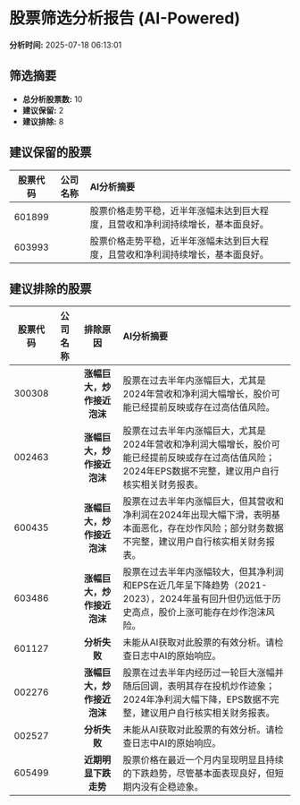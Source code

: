 # 股票筛选分析报告 (AI-Powered)

**分析时间:** 2025-07-18 06:13:01

## 筛选摘要

- **总分析股票数:** 10
- **建议保留:** 2
- **建议排除:** 8

## 建议保留的股票

| 股票代码 | 公司名称 | AI分析摘要 |
|:---:|:---:|:---|
| 601899 |  | 股票价格走势平稳，近半年涨幅未达到巨大程度，且营收和净利润持续增长，基本面良好。 |
| 603993 |  | 股票价格走势平稳，近半年涨幅未达到巨大程度，且营收和净利润持续增长，基本面良好。 |

## 建议排除的股票

| 股票代码 | 公司名称 | 排除原因 | AI分析摘要 |
|:---:|:---:|:---:|:---|
| 300308 |  | **涨幅巨大，炒作接近泡沫** | 股票在过去半年内涨幅巨大，尤其是2024年营收和净利润大幅增长，股价可能已经提前反映或存在过高估值风险。 |
| 002463 |  | **涨幅巨大，炒作接近泡沫** | 股票在过去半年内涨幅巨大，尤其是2024年营收和净利润大幅增长，股价可能已经提前反映或存在过高估值风险；2024年EPS数据不完整，建议用户自行核实相关财务报表。 |
| 600435 |  | **涨幅巨大，炒作接近泡沫** | 股票在过去半年内涨幅巨大，但其营收和净利润在2024年出现大幅下滑，表明基本面恶化，存在炒作风险；部分财务数据不完整，建议用户自行核实相关财务报表。 |
| 603486 |  | **涨幅巨大，炒作接近泡沫** | 股票在过去半年内涨幅较大，但其净利润和EPS在近几年呈下降趋势（2021-2023），2024年虽有回升但仍远低于历史高点，股价上涨可能存在炒作泡沫风险。 |
| 601127 |  | **分析失败** | 未能从AI获取对此股票的有效分析。请检查日志中AI的原始响应。 |
| 002276 |  | **涨幅巨大，炒作接近泡沫** | 股票在过去半年内经历过一轮巨大涨幅并随后回调，表明其存在投机炒作迹象；2024年净利润大幅下降，EPS数据不完整，建议用户自行核实相关财务报表。 |
| 002527 |  | **分析失败** | 未能从AI获取对此股票的有效分析。请检查日志中AI的原始响应。 |
| 605499 |  | **近期明显下跌走势** | 股票价格在最近一个月内呈现明显且持续的下跌趋势，尽管基本面表现良好，但短期内没有企稳迹象。 |
